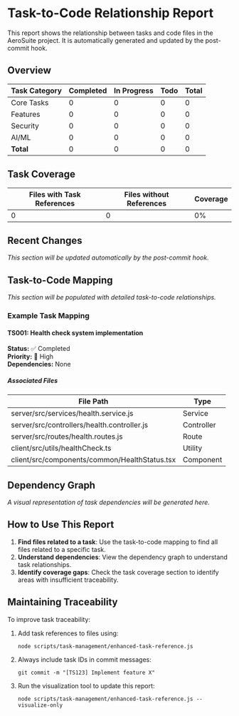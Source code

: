 # Task-to-Code Relationship Report

This report shows the relationship between tasks and code files in the AeroSuite project. It is automatically generated and updated by the post-commit hook.

## Overview

| Task Category | Completed | In Progress | Todo | Total |
|---------------|-----------|-------------|------|-------|
| Core Tasks    | 0         | 0           | 0    | 0     |
| Features      | 0         | 0           | 0    | 0     |
| Security      | 0         | 0           | 0    | 0     |
| AI/ML         | 0         | 0           | 0    | 0     |
| **Total**     | 0         | 0           | 0    | 0     |

## Task Coverage

| Files with Task References | Files without References | Coverage |
|---------------------------|--------------------------|----------|
| 0                         | 0                        | 0%       |

## Recent Changes

*This section will be updated automatically by the post-commit hook.*

## Task-to-Code Mapping

*This section will be populated with detailed task-to-code relationships.*

### Example Task Mapping

#### TS001: Health check system implementation

**Status:** ✅ Completed  
**Priority:** 🔴 High  
**Dependencies:** None  

##### Associated Files

| File Path | Type |
|-----------|------|
| server/src/services/health.service.js | Service |
| server/src/controllers/health.controller.js | Controller |
| server/src/routes/health.routes.js | Route |
| client/src/utils/healthCheck.ts | Utility |
| client/src/components/common/HealthStatus.tsx | Component |

## Dependency Graph

*A visual representation of task dependencies will be generated here.*

## How to Use This Report

1. **Find files related to a task**: Use the task-to-code mapping to find all files related to a specific task.
2. **Understand dependencies**: View the dependency graph to understand task relationships.
3. **Identify coverage gaps**: Check the task coverage section to identify areas with insufficient traceability.

## Maintaining Traceability

To improve task traceability:

1. Add task references to files using:
   ```
   node scripts/task-management/enhanced-task-reference.js
   ```

2. Always include task IDs in commit messages:
   ```
   git commit -m "[TS123] Implement feature X"
   ```

3. Run the visualization tool to update this report:
   ```
   node scripts/task-management/enhanced-task-reference.js --visualize-only
   ``` 